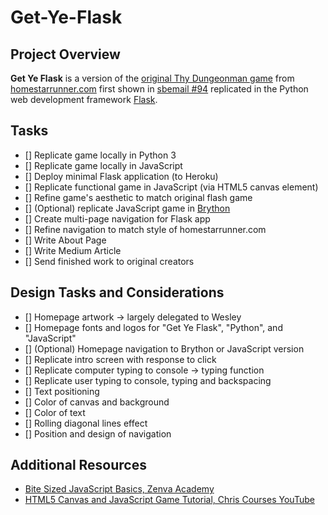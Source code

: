 # Get-Ye-Flask

## Project Overview

**Get Ye Flask** is a version of the [original Thy Dungeonman game](https://homestarrunner.com/dungeonman) from [homestarrunner.com](https://homestarrunner.com/) first shown in [sbemail #94](https://www.youtube.com/watch?v=R22zSrpeSA4) replicated in the Python web development framework [Flask](https://flask.palletsprojects.com/en/1.1.x/).

## Tasks

- [] Replicate game locally in Python 3
- [] Replicate game locally in JavaScript
- [] Deploy minimal Flask application (to Heroku)
- [] Replicate functional game in JavaScript (via HTML5 canvas element)
- [] Refine game's aesthetic to match original flash game
- [] (Optional) replicate JavaScript game in [Brython](https://brython.info/)
- [] Create multi-page navigation for Flask app
- [] Refine navigation to match style of homestarrunner.com
- [] Write About Page
- [] Write Medium Article
- [] Send finished work to original creators

## Design Tasks and Considerations

- [] Homepage artwork -> largely delegated to Wesley
- [] Homepage fonts and logos for "Get Ye Flask", "Python", and "JavaScript"
- [] (Optional) Homepage navigation to Brython or JavaScript version
- [] Replicate intro screen with response to click
- [] Replicate computer typing to console -> typing function
- [] Replicate user typing to console, typing and backspacing
- [] Text positioning
- [] Color of canvas and background
- [] Color of text
- [] Rolling diagonal lines effect
- [] Position and design of navigation

## Additional Resources

- [Bite Sized JavaScript Basics, Zenva Academy](https://academy.zenva.com/course/bite-sized-javascript-basics/)
- [HTML5 Canvas and JavaScript Game Tutorial, Chris Courses YouTube](https://youtu.be/eI9idPTT0c4)